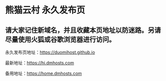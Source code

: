 # 熊猫云村 永久发布页  
## 请大家记住新域名，并且收藏本页地址以防迷路。另请尽量使用火狐或谷歌浏览器进行访问。  

永久发布页地址：https://duomihost.github.io  

最新地址：https://hi.dmhosts.com

备用地址：https://home.dmhosts.com
